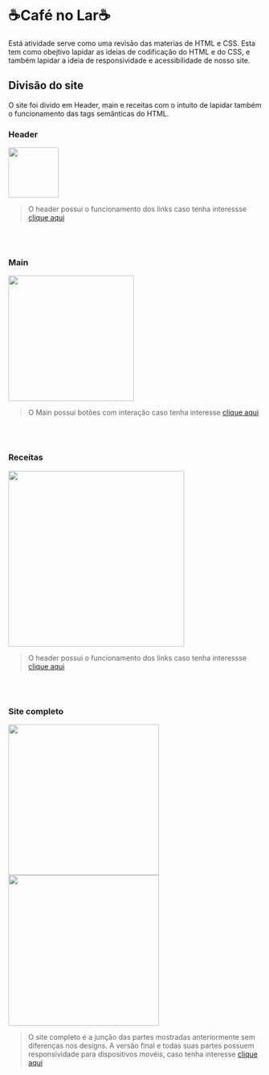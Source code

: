 # ☕Café no Lar☕

Está atividade serve como uma revisão das materias de HTML e CSS. Esta tem como obejtivo lapidar as ideias de codificação do HTML e do CSS, e também lapidar a ideia de responsividade e acessibilidade de nosso site.

## Divisão do site

O site foi divido em Header, main e receitas com o intuito de lapidar também o funcionamento das tags semânticas do HTML.

### Header

<img align="center" height="100" src="https://github.com/user-attachments/assets/5a9ef9d5-1535-4189-a162-29fc4141803f">

> O header possui o funcionamento dos links caso tenha interessse <a target="_blank" href="https://github.com/GustavoRSenai/CafenoLar-GustavoRodrigues/tree/main/Header">clique aqui</a>

<br>
<br>

### Main

<img align="center" height="250" src="https://github.com/user-attachments/assets/3090ed60-7e03-45db-b3e8-83bb2ae18877">

> O Main possui botões com interação caso tenha interesse <a target="_blank" href="https://github.com/GustavoRSenai/CafenoLar-GustavoRodrigues/tree/main/Main">clique aqui</a>

<br>
<br>

### Receitas

<img align="center" height="350" src="https://github.com/user-attachments/assets/3ae018ac-7654-4add-a2af-939c04a7821e">

> O header possui o funcionamento dos links caso tenha interessse <a target="_blank" href="https://github.com/GustavoRSenai/CafenoLar-GustavoRodrigues/tree/main/Receita">clique aqui</a>

<br>
<br>


### Site completo 

<img align="center" height="300" src="https://github.com/user-attachments/assets/57e453b4-2a8e-4613-954e-3c05c58f5cf3">
<img align="center" height="300" src="https://github.com/user-attachments/assets/9d5930ec-69b5-4b70-9953-fec00a8631a1">

> O site completo é a junção das partes mostradas anteriormente sem diferenças nos designs. A versão final e todas suas partes possuem responsividade para dispositivos movéis, caso tenha interesse <a target="_blank" href="https://github.com/GustavoRSenai/CafenoLar-GustavoRodrigues/tree/main/Site_completo">clique aqui</a>
